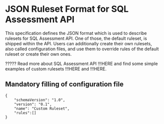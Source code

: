 # JSON Ruleset Format for SQL Assessment API

This specification defines the JSON format which is used to describe rulesets for SQL Assessment API. One of those, the default ruleset, is shipped within the API. Users can additionally create their own rulesets, also called configuration files, and use them to override rules of the default ruleset or create their own ones. 

????? Read more about SQL Assessment API !!!HERE and find some simple examples of custom rulesets !!!HERE and !!!HERE.

## Mandatory filling of configuration file

```JSONC
{ 
	"schemaVersion": "1.0",
	"version": "0.1",
	"name": "Custom Ruleset", 
	"rules":[]
}
```

